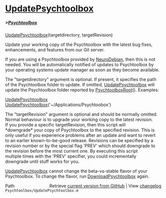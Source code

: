 # [UpdatePsychtoolbox](UpdatePsychtoolbox)
##### >[Psychtoolbox](Psychtoolbox)

[UpdatePsychtoolbox](UpdatePsychtoolbox)(targetdirectory, targetRevision)  
  
Update your working copy of the Psychtoolbox with the latest bug fixes,  
enhancements, and features from our Git server.  
  
If you are using a Psychtoolbox provided by [NeuroDebian](NeuroDebian), then this is not  
needed. You will be automatically notified of updates to Psychtoolbox by  
your operating systems update manager as soon as they become available.  
  
The "targetdirectory" argument is optional. If present, it specifies the path  
of the Psychtoolbox folder to update. If omitted, [UpdatePsychtoolbox](UpdatePsychtoolbox) will  
update the Psychtoolbox folder reported by [PsychtoolboxRoot](PsychtoolboxRoot)(). Examples:  
  
[UpdatePsychtoolbox](UpdatePsychtoolbox)  
[UpdatePsychtoolbox](UpdatePsychtoolbox)('~/Applications/Psychtoobox')  
  
The "targetRevision" argument is optional and should be normally omitted.  
Normal behaviour is to upgrade your working copy to the latest revision.  
If you provide a specific targetRevision, then this script will  
\*downgrade\* your copy of Psychtoolbox to the specified revision. This is  
only useful if you experience problems after an update and want to revert  
to an earlier known-to-be-good release. Revisions can be specified by a  
revision number or by the special flag 'PREV' which should downgrade to  
the revision before the most current one. By executing this script  
multiple times with the 'PREV' specifier, you could incrementally  
downgrade until stuff works for you.  
  
[UpdatePsychtoolbox](UpdatePsychtoolbox) cannot change the beta-vs-stable flavor of your  
Psychtoolbox. To change the flavor, run [DownloadPsychtoolbox](DownloadPsychtoolbox) again.  
  




<div class="code_header" style="text-align:right;">
  <span style="float:left;">Path&nbsp;&nbsp;</span> <span class="counter">Retrieve <a href=
  "https://raw.github.com/Psychtoolbox-3/Psychtoolbox-3/beta/Psychtoolbox/UpdatePsychtoolbox.m">current version from GitHub</a> | View <a href=
  "https://github.com/Psychtoolbox-3/Psychtoolbox-3/commits/beta/Psychtoolbox/UpdatePsychtoolbox.m">changelog</a></span>
</div>
<div class="code">
  <code>Psychtoolbox/UpdatePsychtoolbox.m</code>
</div>

